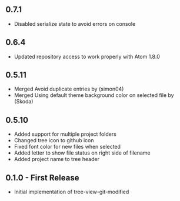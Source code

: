 ## 0.7.1
* Disabled serialize state to avoid errors on console

## 0.6.4
* Updated repository access to work properly with Atom 1.8.0

## 0.5.11
* Merged Avoid duplicate entries by (simon04)
* Merged Using default theme background color on selected file by (Skoda)

## 0.5.10
* Added support for multiple project folders
* Changed tree icon to github icon
* Fixed font color for new files when selected
* Added letter to show file status on right side of filename
* Added project name to tree header

## 0.1.0 - First Release
* Initial implementation of tree-view-git-modified
